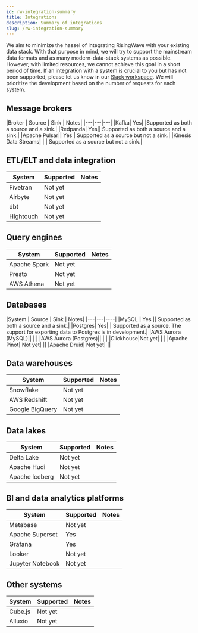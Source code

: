 ```yaml
---
id: rw-integration-summary
title: Integrations
description: Summary of integrations
slug: /rw-integration-summary
---
```


We aim to minimize the hassel of integrating RisingWave with your existing data stack. With that purpose in mind, we will try to support the mainstream data formats and as many modern-data-stack systems as possible. However, with limited resources, we cannot achieve this goal in a short period of time. If an integration with a system is crucial to you but has not been supported, please let us know in our [Slack workspace](https://join.slack.com/t/risingwave-community/shared_invite/zt-120rft0mr-d8uGk3d~NZiZAQWPnElOfw). We will prioritize the development based on the number of requests for each system. 

## Message brokers

|Broker | Source | Sink | Notes|
|---|---|---|
|Kafka| Yes| |Supported as both a source and a sink.|
|Redpanda| Yes|| Supported as both a source and a sink.|
|Apache Pulsar|| Yes | Supported as a source but not a sink.|
|Kinesis Data Streams| | | Supported as a source but not a sink.|

## ETL/ELT and data integration

|System | Supported | Notes|
|---|---|----|
|Fivetran| Not yet ||
|Airbyte | Not yet | |
|dbt| Not yet| |
|Hightouch| Not yet | |

## Query engines
|System | Supported | Notes|
|---|---|----|
|Apache Spark| Not yet | |
|Presto|Not yet| |
|AWS Athena| Not yet | |

## Databases

|System | Source | Sink | Notes|
|---|---|----|
|MySQL | Yes || Supported as both a source and a sink.|
|Postgres| Yes| | Supported as a source. The support for exporting data to Postgres is in development.|
|AWS Aurora (MySQL)|| | |
|AWS Aurora (Postgres)|| | |
|Clickhouse|Not yet| | |
|Apache Pinot| Not yet| ||
|Apache Druid| Not yet| ||

## Data warehouses

|System | Supported | Notes|
|---|---|----|
|Snowflake| Not yet| |
|AWS Redshift| Not yet | |
|Google BigQuery| Not yet | |

## Data lakes

|System | Supported | Notes|
|---|---|----|
|Delta Lake| Not yet| |
|Apache Hudi| Not yet||
|Apache Iceberg| Not yet | |

## BI and data analytics platforms

|System | Supported | Notes|
|---|---|----|
|Metabase | Not yet| |
|Apache Superset| Yes | |
|Grafana| Yes| |
|Looker| Not yet | |
|Jupyter Notebook| Not yet| |

## Other systems

|System | Supported | Notes|
|---|---|----|
|Cube.js|Not yet| |
|Alluxio|Not yet| |
